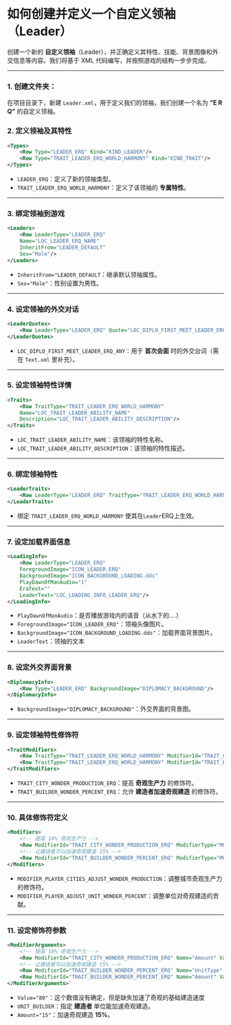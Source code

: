 # **如何创建并定义一个自定义领袖（Leader）**

创建一个新的 **自定义领袖**（Leader），并正确定义其特性、技能、背景图像和外交信息等内容。我们将基于 XML 代码编写，并按照游戏的结构一步步完成。 

---

### 1. **创建文件夹**：

在项目目录下，新建 `Leader.xml`，用于定义我们的领袖，我们创建一个名为 **"E R Q"** 的自定义领袖。  

### **2. 定义领袖及其特性**

```xml
<Types> 
    <Row Type="LEADER_ERQ" Kind="KIND_LEADER"/> 
    <Row Type="TRAIT_LEADER_ERQ_WORLD_HARMONY" Kind="KIND_TRAIT"/> 
</Types> 
```

- `LEADER_ERQ`：定义了新的领袖类型。
- `TRAIT_LEADER_ERQ_WORLD_HARMONY`：定义了该领袖的 **专属特性**。

---

### **3. 绑定领袖到游戏**

```xml
<Leaders> 
    <Row LeaderType="LEADER_ERQ" 
    Name="LOC_LEADER_ERQ_NAME" 
    InheritFrom="LEADER_DEFAULT" 
    Sex="Male"/> 
</Leaders>
```

- `InheritFrom="LEADER_DEFAULT`：继承默认领袖属性。
- `Sex="Male"`：性别设置为男性。

---

### **4. 设定领袖的外交对话**

```xml
<LeaderQuotes> 
    <Row LeaderType="LEADER_ERQ" Quote="LOC_DIPLO_FIRST_MEET_LEADER_ERQ_ANY"/> 
</LeaderQuotes>
```

- `LOC_DIPLO_FIRST_MEET_LEADER_ERQ_ANY`：用于 **首次会面** 时的外交台词（需在 `Text.xml` 里补充）。

---

### **5. 设定领袖特性详情**

```xml
<Traits> 
    <Row TraitType="TRAIT_LEADER_ERQ_WORLD_HARMONY" 
    Name="LOC_TRAIT_LEADER_ABILITY_NAME" 
    Description="LOC_TRAIT_LEADER_ABILITY_DESCRIPTION"/> 
</Traits>
```

- `LOC_TRAIT_LEADER_ABILITY_NAME`：该领袖的特性名称。
- `LOC_TRAIT_LEADER_ABILITY_DESCRIPTION`：该领袖的特性描述。

---

### **6. 绑定领袖特性**

```xml
<LeaderTraits> 
    <Row LeaderType="LEADER_ERQ" TraitType="TRAIT_LEADER_ERQ_WORLD_HARMONY"/> 
</LeaderTraits>
```

- 绑定 `TRAIT_LEADER_ERQ_WORLD_HARMONY` 使其在`Leader`ERQ上生效。

---

### **7. 设定加载界面信息**

```xml
<LoadingInfo> 
    <Row LeaderType="LEADER_ERQ" 
    ForegroundImage="ICON_LEADER_ERQ" 
    BackgroundImage="ICON_BACKGROUND_LOADING.dds" 
    PlayDawnOfManAudio="1" 
    EraText="" 
    LeaderText="LOC_LOADING_INFO_LEADER_ERQ"/> 
</LoadingInfo>
```

- `PlayDawnOfManAudio`：是否播放游戏内的语音（从水下的....）
- `ForegroundImage="ICON_LEADER_ERQ"`：领袖头像图片。
- `BackgroundImage="ICON_BACKGROUND_LOADING.dds"`：加载界面背景图片。
- `LeaderText`：领袖的文本

---

### **8. 设定外交界面背景**

```xml
<DiplomacyInfo> 
    <Row Type="LEADER_ERQ" BackgroundImage="DIPLOMACY_BACKGROUND"/> 
</DiplomacyInfo>
```

- `BackgroundImage="DIPLOMACY_BACKGROUND"`：外交界面的背景图。

---

### **9. 设定领袖特性修饰符**

```xml
<TraitModifiers> 
    <Row TraitType="TRAIT_LEADER_ERQ_WORLD_HARMONY" ModifierId="TRAIT_CITY_WONDER_PRODUCTION_ERQ"/> 
    <Row TraitType="TRAIT_LEADER_ERQ_WORLD_HARMONY" ModifierId="TRAIT_BUILDER_WONDER_PERCENT_ERQ"/> 
</TraitModifiers>
```

- `TRAIT_CITY_WONDER_PRODUCTION_ERQ`：提高 **奇观生产力** 的修饰符。
- `TRAIT_BUILDER_WONDER_PERCENT_ERQ`：允许 **建造者加速奇观建造** 的修饰符。

---

### 10. 具体修饰符定义

```xml
<Modifiers> 
    <!-- 提高 10% 奇观生产力 --> 
    <Row ModifierId="TRAIT_CITY_WONDER_PRODUCTION_ERQ" ModifierType="MODIFIER_PLAYER_CITIES_ADJUST_WONDER_PRODUCTION"/> 
    <!-- 让建造者可以加速奇观建造 15% --> 
    <Row ModifierId="TRAIT_BUILDER_WONDER_PERCENT_ERQ" ModifierType="MODIFIER_PLAYER_ADJUST_UNIT_WONDER_PERCENT"/> 
</Modifiers>
```

- `MODIFIER_PLAYER_CITIES_ADJUST_WONDER_PRODUCTION`：调整城市奇观生产力的修饰符。
- `MODIFIER_PLAYER_ADJUST_UNIT_WONDER_PERCENT`：调整单位对奇观建造的贡献。

---

### **11. 设定修饰符参数**

```xml
<ModifierArguments> 
    <!-- 提高 10% 奇观生产力 --> 
    <Row ModifierId="TRAIT_CITY_WONDER_PRODUCTION_ERQ" Name="Amount" Value="80"/> 
    <!-- 让建造者可以加速奇观建造 15% --> 
    <Row ModifierId="TRAIT_BUILDER_WONDER_PERCENT_ERQ" Name="UnitType" Value="UNIT_BUILDER"/> 
    <Row ModifierId="TRAIT_BUILDER_WONDER_PERCENT_ERQ" Name="Amount" Value="15"/> 
</ModifierArguments>`
```

- `Value="80"`：这个数值没有确定，但是缺失加速了奇观的基础建造速度
- `UNIT_BUILDER`：指定 **建造者** 单位能加速奇观建造。
- `Amount="15"`：加速奇观建造 **15%**。
